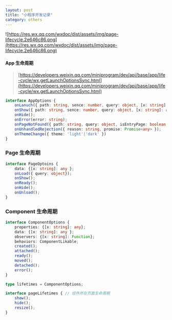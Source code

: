 ```yaml
---
layout: post
title: "小程序开发记录"
category: others
---
```


![https://res.wx.qq.com/wxdoc/dist/assets/img/page-lifecycle.2e646c86.png](https://res.wx.qq.com/wxdoc/dist/assets/img/page-lifecycle.2e646c86.png)

#### App 生命周期

> [https://developers.weixin.qq.com/miniprogram/dev/api/base/app/life-cycle/wx.getLaunchOptionsSync.html](https://developers.weixin.qq.com/miniprogram/dev/api/base/app/life-cycle/wx.getLaunchOptionsSync.html)

```ts
interface AppOptions {
    onLanuch({ path: string, sence: number, query: object, [x: string]: any });
    onShow({ path: string, sence: number, query: object, [x: string]: any });
    onHide();
    onError(error: string);
    onPageNotFound({ path: string, query: object, isEntryPage: boolean });
    onUnhandledRejection({ reason: string, promise: Promise<any> });
    onThemeChange({ theme: 'light'|'dark' })
}
```

### Page 生命周期

```ts
interface PageOptoins {
    data: {[x: string]: any };
    onLoad({ query: object});
    onShow();
    onReady();
    onHide();
    onUnload();
}
```

### Component 生命周期

```ts
interface ComponentOptions {
    properties: {[x: string]: any};
    data: {[x: string]: any };
    observers: {[x: string]: Function};
    behaviors: ComponentLikable;
    created();
    attached();
    ready();
    moved();
    detached();
    error();
}

type lifetimes = ComponentOptions;

interface pageLifetimes { // 组件所在页面生命周期
    show();
    hide();
    resize();
}
```